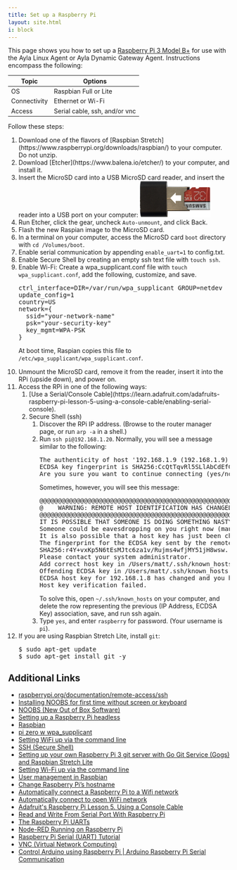 ```yaml
---
title: Set up a Raspberry Pi
layout: site.html
i: block
---
```


This page shows you how to set up a [Raspberry Pi 3 Model B+](https://www.canakit.com/raspberry-pi-3-model-b-plus-ultimate-kit.html) for use with the Ayla Linux Agent or Ayla Dynamic Gateway Agent. Instructions encompass the following:

|Topic|Options|
|-|-|
|OS|Raspbian Full or Lite|
|Connectivity|Ethernet or Wi-Fi|
|Access|Serial cable, ssh, and/or vnc|

Follow these steps:

<ol>

<li>Download one of the flavors of [Raspbian Stretch](https://www.raspberrypi.org/downloads/raspbian/) to your computer. Do not unzip.</li>

<li>Download [Etcher](https://www.balena.io/etcher/) to your computer, and install it.</li>

<li>Insert the MicroSD card into a USB MicroSD card reader, and insert the reader into a USB port on your computer:
<img src="rpi-card-reader.png" width="160">
</li>

<li>Run Etcher, click the gear, uncheck <code>Auto-unmount</code>, and click Back.</li>

<li>Flash the new Raspian image to the MicroSD card.</li>

<li>In a terminal on your computer, access the MicroSD card <code>boot</code> directory with <code>cd /Volumes/boot</code>.</li>

<li>Enable serial communication by appending <code>enable_uart=1</code> to config.txt.</li>

<li>Enable Secure Shell by creating an empty ssh text file with <code>touch ssh</code>.</li>

<li>Enable Wi-Fi: Create a wpa_supplicant.conf file with <code>touch wpa_supplicant.conf</code>, add the following, customize, and save.
<pre>
ctrl_interface=DIR=/var/run/wpa_supplicant GROUP=netdev
update_config=1
country=US
network={
  ssid="your-network-name"
  psk="your-security-key"
  key_mgmt=WPA-PSK
}
</pre>

At boot time, Raspian copies this file to <code>/etc/wpa_supplicant/wpa_supplicant.conf</code>.
</li>
<li>Unmount the MicroSD card, remove it from the reader, insert it into the RPi (upside down), and power on.</li>

<li>Access the RPi in one of the following ways:
<ol>
<li>[Use a Serial/Console Cable](https://learn.adafruit.com/adafruits-raspberry-pi-lesson-5-using-a-console-cable/enabling-serial-console).</li>
<li>Secure Shell (ssh)
<ol>
<li>Discover the RPi IP address. (Browse to the router manager page, or run <code>arp -a</code> in a shell.)</li>
<li>Run <code>ssh pi&#64;192.168.1.20</code>.
Normally, you will see a message similar to the following:
<pre>
The authenticity of host '192.168.1.9 (192.168.1.9)' can't be established.
ECDSA key fingerprint is SHA256:CcQtTqvRl5SLlAbCdEfG/UsK0/NN018UKnSRw.
Are you sure you want to continue connecting (yes/no)?
</pre>
Sometimes, however, you will see this message:
<pre>
@@@@@@@@@@@@@@@@@@@@@@@@@@@@@@@@@@@@@@@@@@@@@@@@@@@@@@@@@@@
@    WARNING: REMOTE HOST IDENTIFICATION HAS CHANGED!     @
@@@@@@@@@@@@@@@@@@@@@@@@@@@@@@@@@@@@@@@@@@@@@@@@@@@@@@@@@@@
IT IS POSSIBLE THAT SOMEONE IS DOING SOMETHING NASTY!
Someone could be eavesdropping on you right now (man-in-the-middle attack)!
It is also possible that a host key has just been changed.
The fingerprint for the ECDSA key sent by the remote host is
SHA256:r4Y+vxKp5N6tEsMJtc6za1v/Rujms4wfjMY51jH8wsw.
Please contact your system administrator.
Add correct host key in /Users/matt/.ssh/known_hosts to get rid of this message.
Offending ECDSA key in /Users/matt/.ssh/known_hosts:5
ECDSA host key for 192.168.1.8 has changed and you have requested strict checking.
Host key verification failed.
</pre>
To solve this, open <code>&#126;/.ssh/known_hosts</code> on your computer, and delete the row representing the previous (IP Address, ECDSA Key) association, save, and run ssh again.
</li>
<li>Type <code>yes</code>, and enter <code>raspberry</code> for password. (Your username is <code>pi</code>).</li>
</ol>
</li>
</ol>
</li>
<li>If you are using Raspbian Stretch Lite, install <code>git</code>:
<pre>
$ sudo apt-get update
$ sudo apt-get install git -y
</pre>
</li>
</ol>

## Additional Links

* [raspberrypi.org/documentation/remote-access/ssh](https://www.raspberrypi.org/documentation/remote-access/ssh/)
* [Installing NOOBS for first time without screen or keyboard](https://www.raspberrypi.org/forums/viewtopic.php?t=172862)
* [NOOBS (New Out of Box Software)](https://github.com/raspberrypi/noobs/blob/master/README.md)
* [Setting up a Raspberry Pi headless](https://www.raspberrypi.org/documentation/configuration/wireless/headless.md)
* [Raspbian](https://www.raspberrypi.org/downloads/raspbian/)
* [pi zero w wpa_supplicant](https://www.raspberrypi.org/forums/viewtopic.php?t=203716)
* [Setting WiFi up via the command line](https://www.raspberrypi.org/documentation/configuration/wireless/wireless-cli.md)
* [SSH (Secure Shell)](https://www.raspberrypi.org/documentation/remote-access/ssh/)
* [Setting up your own Raspberry Pi 3 git server with Go Git Service (Gogs) and Raspbian Stretch Lite](https://www.techcoil.com/blog/setting-up-your-own-raspberry-pi-3-git-server-with-go-git-service-gogs-and-raspbian-stretch-lite/)
* [Setting Wi-Fi up via the command line](https://www.raspberrypi.org/documentation/configuration/wireless/wireless-cli.md)
* [User management in Raspbian](https://www.raspberrypi.org/documentation/linux/usage/users.md)
* [Change Raspberry Pi’s hostname](https://geek-university.com/raspberry-pi/change-raspberry-pis-hostname/)
* [Automatically connect a Raspberry Pi to a Wifi network](https://weworkweplay.com/play/automatically-connect-a-raspberry-pi-to-a-wifi-network/)
* [Automatically connect to open WiFi network](https://www.raspberrypi.org/forums/viewtopic.php?t=107852)
* [Adafruit's Raspberry Pi Lesson 5. Using a Console Cable](https://learn.adafruit.com/adafruits-raspberry-pi-lesson-5-using-a-console-cable/enabling-serial-console)
* [Read and Write From Serial Port With Raspberry Pi](https://www.instructables.com/id/Read-and-write-from-serial-port-with-Raspberry-Pi/)
* [The Raspberry Pi UARTs](https://www.raspberrypi.org/documentation/configuration/uart.md)
* [Node-RED Running on Raspberry Pi](https://nodered.org/docs/hardware/raspberrypi)
* [Raspberry Pi Serial (UART) Tutorial](https://www.teachmemicro.com/raspberry-pi-serial-uart-tutorial/)
* [VNC (Virtual Network Computing)](https://www.raspberrypi.org/documentation/remote-access/vnc/)
* [Control Arduino using Raspberry Pi | Arduino Raspberry Pi Serial Communication](https://electronicshobbyists.com/control-arduino-using-raspberry-pi-arduino-and-raspberry-pi-serial-communication/)